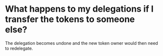 # What happens to my delegations if I transfer the tokens to someone else?

The delegation becomes undone and the new token owner would then need to redelegate.

